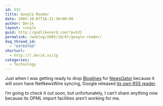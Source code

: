 ```yaml
---
id: 531
title: Google Reader
date: 2005-10-07T16:21:38+00:00
author: Derik
layout: single
guid: http://godlikenerd.com/?p=531
permalink: /weblog/2005/10/07/google-reader/
dsq_thread_id:
  - "64769760"
shorturl:
  - http://l.derik.us/1g
categories:
  - Technology
---
```

Just when I was getting ready to drop [Bloglines](http://www.bloglines.com) for [NewsGator](http://www.newsgator.com) because it will soon have NetNewsWire syncing, Google released [its own RSS reader](http://reader.google.com).

I&#8217;m going to check it out soon, but unfortunately, I can&#8217;t share anything now because its OPML import facilities aren&#8217;t working for me.